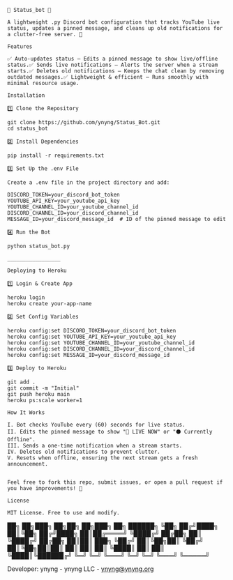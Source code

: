 ```
🛜 Status_bot 🛜

A lightweight .py Discord bot configuration that tracks YouTube live status, updates a pinned message, and cleans up old notifications for a clutter-free server. 🚀

Features

✅ Auto-updates status – Edits a pinned message to show live/offline status.✅ Sends live notifications – Alerts the server when a stream starts.✅ Deletes old notifications – Keeps the chat clean by removing outdated messages.✅ Lightweight & efficient – Runs smoothly with minimal resource usage.

Installation

1️⃣ Clone the Repository

git clone https://github.com/ynyng/Status_Bot.git
cd status_bot

2️⃣ Install Dependencies

pip install -r requirements.txt

3️⃣ Set Up the .env File

Create a .env file in the project directory and add:

DISCORD_TOKEN=your_discord_bot_token
YOUTUBE_API_KEY=your_youtube_api_key
YOUTUBE_CHANNEL_ID=your_youtube_channel_id
DISCORD_CHANNEL_ID=your_discord_channel_id
MESSAGE_ID=your_discord_message_id  # ID of the pinned message to edit

4️⃣ Run the Bot

python status_bot.py

_________________

Deploying to Heroku

1️⃣ Login & Create App

heroku login
heroku create your-app-name

2️⃣ Set Config Variables

heroku config:set DISCORD_TOKEN=your_discord_bot_token
heroku config:set YOUTUBE_API_KEY=your_youtube_api_key
heroku config:set YOUTUBE_CHANNEL_ID=your_youtube_channel_id
heroku config:set DISCORD_CHANNEL_ID=your_discord_channel_id
heroku config:set MESSAGE_ID=your_discord_message_id

3️⃣ Deploy to Heroku

git add .
git commit -m "Initial"
git push heroku main
heroku ps:scale worker=1

How It Works

I. Bot checks YouTube every (60) seconds for live status.
II. Edits the pinned message to show "🔴 LIVE NOW" or "⚫ Currently Offline".
III. Sends a one-time notification when a stream starts.
IV. Deletes old notifications to prevent clutter.
V. Resets when offline, ensuring the next stream gets a fresh announcement.


Feel free to fork this repo, submit issues, or open a pull request if you have improvements! 🚀

License

MIT License. Free to use and modify. 

```
██╗   ██╗███╗   ██╗██╗   ██╗███╗   ██╗ ██████╗ 
╚██╗ ██╔╝████╗  ██║╚██╗ ██╔╝████╗  ██║██╔════╝ 
 ╚████╔╝ ██╔██╗ ██║ ╚████╔╝ ██╔██╗ ██║██║  ███╗
  ╚██╔╝  ██║╚██╗██║  ╚██╔╝  ██║╚██╗██║██║   ██║
   ██║   ██║ ╚████║   ██║   ██║ ╚████║╚██████╔╝
   ╚═╝   ╚═╝  ╚═══╝   ╚═╝   ╚═╝  ╚═══╝ ╚═════╝
                                               
                                                                                                               
Developer: ynyng - ynyng LLC - ynyng@ynyng.org
